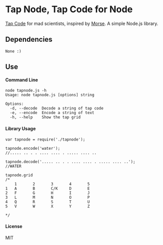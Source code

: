 # Tap Node, Tap Code for Node
[Tap Code](http://en.wikipedia.org/wiki/Tap_code) for mad scientists, inspired by [Morse](https://github.com/ecto/morse). A simple Node.js library.

## Dependencies
    None :)

## Use
#### Command Line
    node tapnode.js -h
    Usage: node tapnode.js [options] string
    
    Options:
      -d, --decode  Decode a string of tap code
      -e, --encode  Encode a string of text
      -h, --help    Show the tap grid  

#### Library Usage

    var tapnode = require('./tapnode');
    
    tapnode.encode('water');
    //..... .. . . .... .... . ..... .... ..
    
    tapnode.decode('..... .. . . .... .... . ..... .... ..');
    //WATER
    
    tapnode.grid
    /*
        1       2       3       4       5
    1   A       B       C/K     D       E
    2   F       G       H       I       J
    3   L       M       N       O       P
    4   Q       R       S       T       U
    5   V       W       X       Y       Z
    
    */
    
    

#### License
MIT